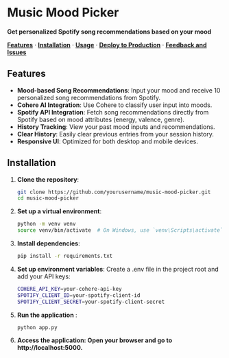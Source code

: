 # Music Mood Picker

**Get personalized Spotify song recommendations based on your mood**

[**Features**](#features) · [**Installation**](#installation) · [**Usage**](#usage) · [**Deploy to Production**](#deploy-to-production) · [**Feedback and Issues**](#feedback-and-issues)

## Features

- **Mood-based Song Recommendations**: Input your mood and receive 10 personalized song recommendations from Spotify.
- **Cohere AI Integration**: Use Cohere to classify user input into moods.
- **Spotify API Integration**: Fetch song recommendations directly from Spotify based on mood attributes (energy, valence, genre).
- **History Tracking**: View your past mood inputs and recommendations.
- **Clear History**: Easily clear previous entries from your session history.
- **Responsive UI**: Optimized for both desktop and mobile devices.

## Installation

1. **Clone the repository**:

   ```bash
   git clone https://github.com/yourusername/music-mood-picker.git
   cd music-mood-picker

2. **Set up a virtual environment**:
   ```bash
   python -m venv venv
   source venv/bin/activate  # On Windows, use `venv\Scripts\activate`
   
3. **Install dependencies**:
   ```bash
   pip install -r requirements.txt

4. **Set up environment variables**:
Create a .env file in the project root and add your API keys:
   ```bash
   COHERE_API_KEY=your-cohere-api-key
   SPOTIFY_CLIENT_ID=your-spotify-client-id
   SPOTIFY_CLIENT_SECRET=your-spotify-client-secret
   
5. **Run the application** :
   ```bash
   python app.py

6. **Access the application:
   Open your browser and go to http://localhost:5000.**